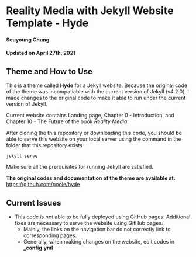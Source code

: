 # Reality Media with Jekyll Website Template - Hyde

#### Seuyoung Chung
#### Updated on April 27th, 2021

##  Theme and How to Use
This is a theme called **Hyde** for a Jekyll website. Because the original code of the theme was incompatiable with the current version of Jekyll (v4.2.0), I made changes to the original code to make it able to run under the current version of Jekyll.

Current website contains Landing page, Chapter 0 - Introduction, and Chapter 10 - The Future of the book *Reality Media*.

After cloning the this repository or downloading this code, you should be able to serve this website on your local server using the command in the folder that this repository exists.

```
jekyll serve
```

Make sure all the prerquisites for running Jekyll are satisfied.

**The original codes and documentation of the theme are available at:**
https://github.com/poole/hyde

## **Current Issues** 
* This code is not able to be fully deployed using GitHub pages. Additional fixes are necessary to serve the website using GitHub pages.
    * Mainly, the links on the navigation bar do not correctly link to corresponding pages.
    * Generally, when making changes on the website, edit codes in **_config.yml**


 